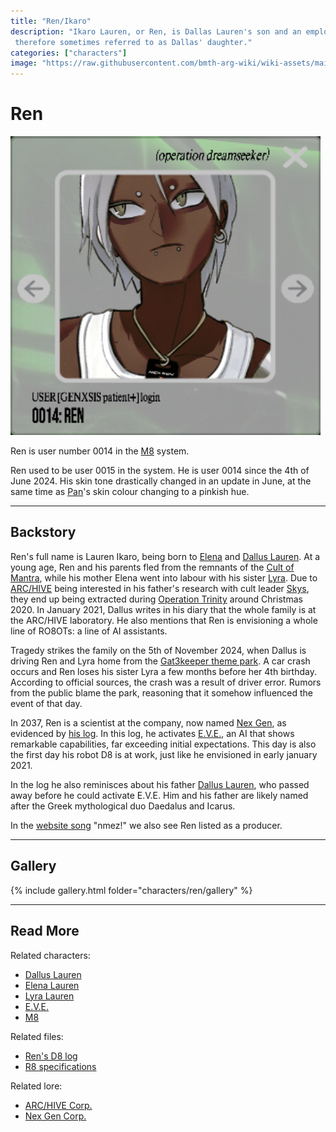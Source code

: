 ```yaml
---
title: "Ren/Ikaro"
description: "Ikaro Lauren, or Ren, is Dallas Lauren's son and an employee at Nex Gen. Ren is a trans man and is 
 therefore sometimes referred to as Dallas' daughter."
categories: ["characters"]
image: "https://raw.githubusercontent.com/bmth-arg-wiki/wiki-assets/main/characters/ren/ren-300x300.png"
---
```

# Ren

![Ren's avatar](https://raw.githubusercontent.com/bmth-arg-wiki/wiki-assets/main/characters/ren/14ren.png)

Ren is user number 0014 in the [M8](../webpage) system.

Ren used to be user 0015 in the system. He is user 0014 since the 4th of June 2024.
His skin tone drastically changed in an update in June, at the same time as [Pan](pan)'s
skin colour changing to a pinkish hue.

***

## Backstory

Ren's full name is Lauren Ikaro, being born to [Elena](elena-lauren) and [Dallus Lauren](dallus-lauren). At a young age, 
Ren and his parents fled from the remnants of the [Cult of Mantra](../lore/mantra), while his mother Elena went 
into labour with his sister [Lyra](lyra-lauren). Due to [ARC/HIVE](../lore/archive) being interested in his father's 
research with cult leader [Skys](skys), they end up being extracted during [Operation Trinity](../for-sof) around Christmas 2020.
In January 2021, Dallus writes in his diary that the whole family is at the ARC/HIVE laboratory. He also mentions that 
Ren is envisioning a whole line of RO8OTs: a line of AI assistants.

Tragedy strikes the family on the 5th of November 2024, when Dallus is driving Ren and Lyra home from the [Gat3keeper 
theme park](../lore/tdw-gatekeeper). A car crash occurs and Ren loses his sister Lyra a few months before her 4th birthday. 
According to official sources, the crash was a result of driver error. Rumors from the public blame the park, reasoning that 
it somehow influenced the event of that day.

In 2037, Ren is a scientist at the company, now named [Nex Gen](../lore/nex-gen-corporation), 
as evidenced by [his log](../for-sof/lauren_d8_log). In this log, he activates [E.V.E.](eve), 
an AI that shows remarkable capabilities, far exceeding initial expectations. This day is also the first day 
his robot D8 is at work, just like he envisioned in early january 2021.

In the log he also reminisces about his father [Dallus Lauren](dallus-lauren), who passed away before he 
could activate E.V.E. Him and his father are likely named after the Greek mythological duo Daedalus and Icarus.

In the [website song](../music/website-songs) "nmez!" we also see Ren listed as a producer.

*** 

## Gallery

{% include gallery.html folder="characters/ren/gallery" %}

***

## Read More

Related characters:

- [Dallus Lauren](dallus-lauren)
- [Elena Lauren](elena-lauren)
- [Lyra Lauren](lyra-lauren)
- [E.V.E.](eve)
- [M8](../m8)

Related files:

- [Ren's D8 log](../for-sof/lauren_d8_log)
- [R8 specifications](../for-sof/r8)

Related lore:

- [ARC/HIVE Corp.](../lore/archive)
- [Nex Gen Corp.](../lore/nex-gen-corporation)